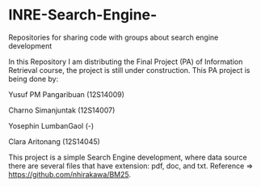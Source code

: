 # INRE-Search-Engine-
Repositories for sharing code with groups about search engine development

In this Repository I am distributing the Final Project (PA) of Information Retrieval course, the project is still under construction. This PA project is being done by:


Yusuf PM Pangaribuan (12S14009)

Charno Simanjuntak (12S14007)

Yosephin LumbanGaol (-)

Clara Aritonang (12S14045)

This project is a simple Search Engine development, where data source there are several files that have extension: pdf, doc, and txt.
Reference => https://github.com/nhirakawa/BM25.
